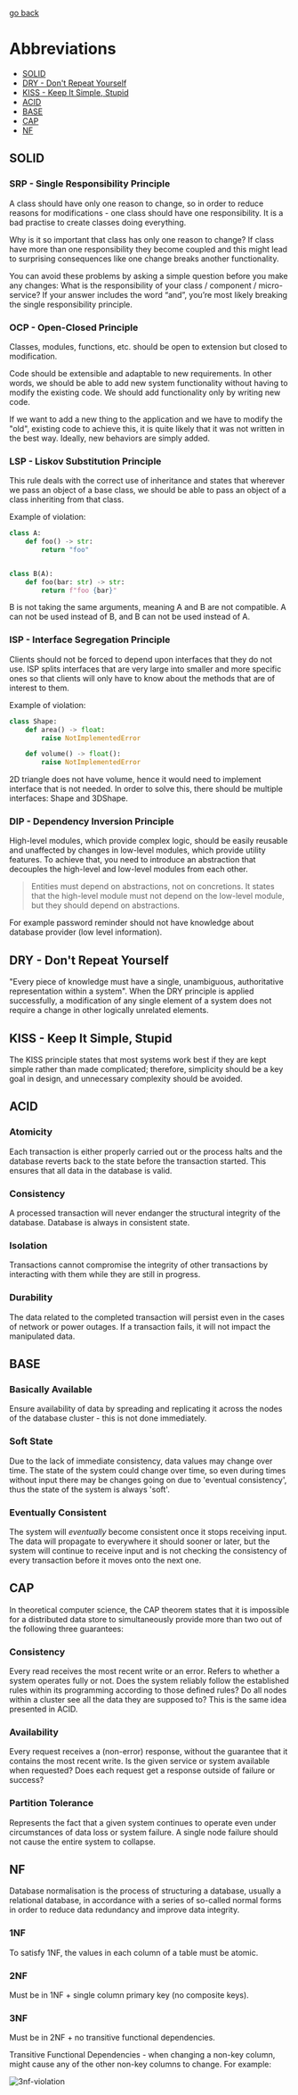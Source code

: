 [go back](https://github.com/pkardas/learning)

# Abbreviations

- [SOLID](#solid)
- [DRY - Don't Repeat Yourself](#dry---dont-repeat-yourself)
- [KISS - Keep It Simple, Stupid](#kiss---keep-it-simple-stupid)
- [ACID](#acid)
- [BASE](#base)
- [CAP](#cap)
- [NF](#nf)

## SOLID

### SRP - Single Responsibility Principle

A class should have only one reason to change, so in order to reduce reasons for modifications - one class should have
one responsibility. It is a bad practise to create classes doing everything.

Why is it so important that class has only one reason to change? If class have more than one responsibility they become
coupled and this might lead to surprising consequences like one change breaks another functionality.

You can avoid these problems by asking a simple question before you make any changes: What is the responsibility of your
class / component / micro-service? If your answer includes the word “and”, you’re most likely breaking the single
responsibility principle.

### OCP - Open-Closed Principle

Classes, modules, functions, etc. should be open to extension but closed to modification.

Code should be extensible and adaptable to new requirements. In other words, we should be able to add new system
functionality without having to modify the existing code. We should add functionality only by writing new code.

If we want to add a new thing to the application and we have to modify the "old", existing code to achieve this, it is
quite likely that it was not written in the best way. Ideally, new behaviors are simply added.

### LSP - Liskov Substitution Principle

This rule deals with the correct use of inheritance and states that wherever we pass an object of a base class, we
should be able to pass an object of a class inheriting from that class.

Example of violation:

```python
class A:
    def foo() -> str:
        return "foo"


class B(A):
    def foo(bar: str) -> str:
        return f"foo {bar}"
```

B is not taking the same arguments, meaning A and B are not compatible. A can not be used instead of B, and B can not be
used instead of A.

### ISP - Interface Segregation Principle

Clients should not be forced to depend upon interfaces that they do not use. ISP splits interfaces that are very large
into smaller and more specific ones so that clients will only have to know about the methods that are of interest to
them.

Example of violation:

```python
class Shape:
    def area() -> float:
        raise NotImplementedError

    def volume() -> float():
        raise NotImplementedError
```

2D triangle does not have volume, hence it would need to implement interface that is not needed. In order to solve this,
there should be multiple interfaces: Shape and 3DShape.

### DIP - Dependency Inversion Principle

High-level modules, which provide complex logic, should be easily reusable and unaffected by changes in low-level
modules, which provide utility features. To achieve that, you need to introduce an abstraction that decouples the
high-level and low-level modules from each other.

> Entities must depend on abstractions, not on concretions. It states that the high-level module must not depend on the low-level module, but they should depend on abstractions.

For example password reminder should not have knowledge about database provider (low level information).

## DRY - Don't Repeat Yourself

"Every piece of knowledge must have a single, unambiguous, authoritative representation within a system". When the DRY
principle is applied successfully, a modification of any single element of a system does not require a change in other
logically unrelated elements.

## KISS - Keep It Simple, Stupid

The KISS principle states that most systems work best if they are kept simple rather than made complicated; therefore,
simplicity should be a key goal in design, and unnecessary complexity should be avoided.

## ACID

### Atomicity

Each transaction is either properly carried out or the process halts and the database reverts back to the state before
the transaction started. This ensures that all data in the database is valid.

### Consistency

A processed transaction will never endanger the structural integrity of the database. Database is always in consistent
state.

### Isolation

Transactions cannot compromise the integrity of other transactions by interacting with them while they are still in
progress.

### Durability

The data related to the completed transaction will persist even in the cases of network or power outages. If a
transaction fails, it will not impact the manipulated data.

## BASE

### Basically Available

Ensure availability of data by spreading and replicating it across the nodes of the database cluster - this is not done
immediately.

### Soft State

Due to the lack of immediate consistency, data values may change over time. The state of the system could change over
time, so even during times without input there may be changes going on due to 'eventual consistency', thus the state of
the system is always 'soft'.

### Eventually Consistent

The system will *eventually* become consistent once it stops receiving input. The data will propagate to everywhere it
should sooner or later, but the system will continue to receive input and is not checking the consistency of every
transaction before it moves onto the next one.

## CAP

In theoretical computer science, the CAP theorem states that it is impossible for a distributed data store to
simultaneously provide more than two out of the following three guarantees:

### Consistency

Every read receives the most recent write or an error. Refers to whether a system operates fully or not. Does the system
reliably follow the established rules within its programming according to those defined rules? Do all nodes within a
cluster see all the data they are supposed to? This is the same idea presented in ACID.

### Availability

Every request receives a (non-error) response, without the guarantee that it contains the most recent write. Is the
given service or system available when requested? Does each request get a response outside of failure or success?

### Partition Tolerance

Represents the fact that a given system continues to operate even under circumstances of data loss or system failure. A
single node failure should not cause the entire system to collapse.

## NF

Database normalisation is the process of structuring a database, usually a relational database, in accordance with a
series of so-called normal forms in order to reduce data redundancy and improve data integrity.

### 1NF

To satisfy 1NF, the values in each column of a table must be atomic.

### 2NF

Must be in 1NF + single column primary key (no composite keys).

### 3NF

Must be in 2NF + no transitive functional dependencies.

Transitive Functional Dependencies - when changing a non-key column, might cause any of the other non-key columns to
change. For example:

![3nf-violation](../_images/3nf-violation.png)
